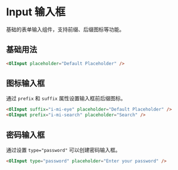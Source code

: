 # Input 输入框

基础的表单输入组件，支持前缀、后缀图标等功能。

## 基础用法

<OlInput class="w-64 h-10" placeholder="Default Placeholder" />

```html
<OlInput placeholder="Default Placeholder" />

```
## 图标输入框

通过 `prefix` 和 `suffix` 属性设置输入框前后缀图标。

<OlInput  class="w-64 h-10" suffix="i-mi-eye" placeholder="Default Placeholder" />

<OlInput  class="w-64 h-10" prefix="i-mi-search" placeholder="Search" />

```html
<OlInput suffix="i-mi-eye" placeholder="Default Placeholder" />
<OlInput prefix="i-mi-search" placeholder="Search" />
```

## 密码输入框

通过设置 `type="password"` 可以创建密码输入框。

<OlInput  class="w-64 h-10" type="password" placeholder="Enter your password" />

```html
<OlInput type="password" placeholder="Enter your password" />
```
